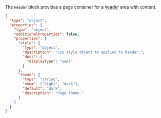 <TITLE>
Header
</TITLE>

<DESCRIPTION>

The `Header` block provides a page container for a [header](https://4x.ant.design/components/layout/) area with content.

</DESCRIPTION>

<SCHEMA>

```json
{
  "type": "object",
  "properties": {
    "type": "object",
    "additionalProperties": false,
    "properties": {
      "style": {
        "type": "object",
        "description": "Css style object to applied to header.",
        "docs": {
          "displayType": "yaml"
        }
      },
      "theme": {
        "type": "string",
        "enum": ["light", "dark"],
        "default": "dark",
        "description": "Page theme."
      }
    }
  }
}
```

</SCHEMA>

<EXAMPLES>

</EXAMPLES>
